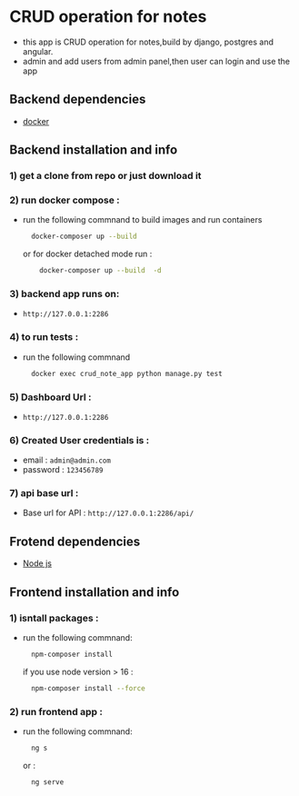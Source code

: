 # CRUD operation for notes

- this app is CRUD operation for notes,build by django, postgres and angular.
- admin and add users from admin panel,then user can login and use the app

## Backend dependencies

- [docker](https://docs.docker.com/get-docker/)

## Backend installation and info

### 1) get a clone from repo or just download it

### 2) run docker compose :

- run the following commnand to build images and run containers
  ```sh
    docker-composer up --build
  ```
  or for docker detached mode run :
  ```sh
      docker-composer up --build  -d
  ```

### 3) backend app runs on:

- `http://127.0.0.1:2286`

### 4) to run tests :

- run the following commnand
  ```sh
    docker exec crud_note_app python manage.py test
  ```

### 5) Dashboard Url :

- `http://127.0.0.1:2286`

### 6) Created User credentials is :

- email : `admin@admin.com`
- password : `123456789`

### 7) api base url :

- Base url for API : `http://127.0.0.1:2286/api/`

## Frotend dependencies

- [Node js ](https://nodejs.org/en/download)

## Frontend installation and info

### 1) isntall packages :

- run the following commnand:
  ```sh
    npm-composer install
  ```
  if you use node version > 16 :
  ```sh
    npm-composer install --force
  ```

### 2) run frontend app :

- run the following commnand:
  ```sh
    ng s
  ```
  or :
  ```sh
    ng serve
  ```
